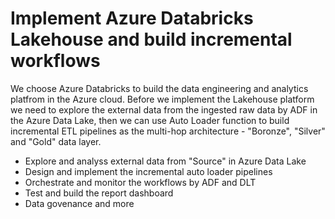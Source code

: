 # Implement Azure Databricks Lakehouse and build incremental workflows

We choose Azure Databricks to build the data engineering and analytics platfrom in the Azure cloud. 
Before we implement the Lakehouse platform we need to explore the external data from the ingested raw data by ADF in the Azure Data Lake, 
then we can use Auto Loader function to build incremental ETL pipelines as the multi-hop architecture - "Boronze", "Silver" and "Gold" data layer.

 - Explore and analyss external data from "Source" in Azure Data Lake
 - Design and implement the incremental auto loader pipelines
 - Orchestrate and monitor the workflows by ADF and DLT
 - Test and build the report dashboard
 - Data govenance and more
